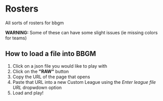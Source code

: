 # Rosters
All sorts of rosters for bbgm

**WARNING:** Some of these can have some slight issues (ie missing colors for teams)

## How to load a file into BBGM

1. Click on a json file you would like to play with
2. Click on the **"RAW"** button
3. Copy the URL of the page that opens
4. Paste that URL into a new Custom League using the *Enter league file URL* dropwdown option
5. Load and play!
